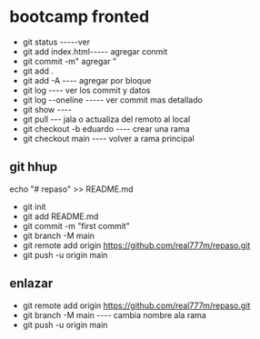 # bootcamp fronted


* git status -----ver 
* git add index.html----- agregar conmit
* git commit -m" agregar "
* git add .
* git add -A ---- agregar por bloque
* git log ---- ver los commit y datos
* git log --oneline ----- ver commit mas detallado
* git show ----
* git pull --- jala o actualiza del remoto al local
* git checkout -b eduardo ---- crear una rama
* git checkout main ---- volver  a rama principal




##  git hhup

echo "# repaso" >> README.md
* git init
* git add README.md
* git commit -m "first commit"
* git branch -M main
* git remote add origin https://github.com/real777m/repaso.git
* git push -u origin main

## enlazar 

* git remote add origin https://github.com/real777m/repaso.git
* git branch -M main ---- cambia nombre ala rama
* git push -u origin main
